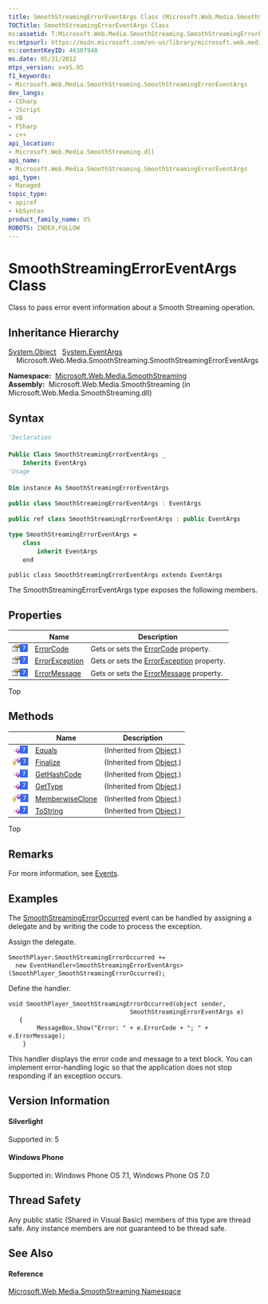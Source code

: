 ```yaml
---
title: SmoothStreamingErrorEventArgs Class (Microsoft.Web.Media.SmoothStreaming)
TOCTitle: SmoothStreamingErrorEventArgs Class
ms:assetid: T:Microsoft.Web.Media.SmoothStreaming.SmoothStreamingErrorEventArgs
ms:mtpsurl: https://msdn.microsoft.com/en-us/library/microsoft.web.media.smoothstreaming.smoothstreamingerroreventargs(v=VS.95)
ms:contentKeyID: 46307948
ms.date: 05/31/2012
mtps_version: v=VS.95
f1_keywords:
- Microsoft.Web.Media.SmoothStreaming.SmoothStreamingErrorEventArgs
dev_langs:
- CSharp
- JScript
- VB
- FSharp
- c++
api_location:
- Microsoft.Web.Media.SmoothStreaming.dll
api_name:
- Microsoft.Web.Media.SmoothStreaming.SmoothStreamingErrorEventArgs
api_type:
- Managed
topic_type:
- apiref
- kbSyntax
product_family_name: VS
ROBOTS: INDEX,FOLLOW
---
```


# SmoothStreamingErrorEventArgs Class

Class to pass error event information about a Smooth Streaming operation.

## Inheritance Hierarchy

 [System.Object](https://msdn.microsoft.com/en-us/library/e5kfa45b\(v=vs.95\))  
  [System.EventArgs](https://msdn.microsoft.com/en-us/library/118wxtk3\(v=vs.95\))  
    Microsoft.Web.Media.SmoothStreaming.SmoothStreamingErrorEventArgs  

**Namespace:**  [Microsoft.Web.Media.SmoothStreaming](microsoft-web-media-smoothstreaming-namespace_1.md)  
**Assembly:**  Microsoft.Web.Media.SmoothStreaming (in Microsoft.Web.Media.SmoothStreaming.dll)

## Syntax

``` vb
'Declaration

Public Class SmoothStreamingErrorEventArgs _
    Inherits EventArgs
'Usage

Dim instance As SmoothStreamingErrorEventArgs
```

``` csharp
public class SmoothStreamingErrorEventArgs : EventArgs
```

``` c++
public ref class SmoothStreamingErrorEventArgs : public EventArgs
```

``` fsharp
type SmoothStreamingErrorEventArgs =  
    class
        inherit EventArgs
    end
```

``` jscript
public class SmoothStreamingErrorEventArgs extends EventArgs
```

The SmoothStreamingErrorEventArgs type exposes the following members.

## Properties

||Name|Description|
|--- |--- |--- |
|![Public property](images/Ff728140.pubproperty(en-us,VS.90).gif "Public property")![Supported by Windows Phone](images/Ff728255.slMobile(VS.95).gif "Supported by Windows Phone")|[ErrorCode](smoothstreamingerroreventargs-errorcode-property-microsoft-web-media-smoothstreaming_1.md)|Gets or sets the [ErrorCode](smoothstreamingerroreventargs-errorcode-property-microsoft-web-media-smoothstreaming_1.md) property.|
|![Public property](images/Ff728140.pubproperty(en-us,VS.90).gif "Public property")![Supported by Windows Phone](images/Ff728255.slMobile(VS.95).gif "Supported by Windows Phone")|[ErrorException](smoothstreamingerroreventargs-errorexception-property-microsoft-web-media-smoothstreaming_1.md)|Gets or sets the [ErrorException](smoothstreamingerroreventargs-errorexception-property-microsoft-web-media-smoothstreaming_1.md) property.|
|![Public property](images/Ff728140.pubproperty(en-us,VS.90).gif "Public property")![Supported by Windows Phone](images/Ff728255.slMobile(VS.95).gif "Supported by Windows Phone")|[ErrorMessage](smoothstreamingerroreventargs-errormessage-property-microsoft-web-media-smoothstreaming_1.md)|Gets or sets the [ErrorMessage](smoothstreamingerroreventargs-errormessage-property-microsoft-web-media-smoothstreaming_1.md) property.|


Top

## Methods

||Name|Description|
|--- |--- |--- |
|![Public method](images/Ff728153.pubmethod(en-us,VS.90).gif "Public method")![Supported by Windows Phone](images/Ff728255.slMobile(VS.95).gif "Supported by Windows Phone")|[Equals](https://msdn.microsoft.com/en-us/library/bsc2ak47(v=vs.95))|(Inherited from [Object](https://msdn.microsoft.com/en-us/library/e5kfa45b(v=vs.95)).)|
|![Protected method](images/Ff728153.protmethod(en-us,VS.90).gif "Protected method")![Supported by Windows Phone](images/Ff728255.slMobile(VS.95).gif "Supported by Windows Phone")|[Finalize](https://msdn.microsoft.com/en-us/library/4k87zsw7(v=vs.95))|(Inherited from [Object](https://msdn.microsoft.com/en-us/library/e5kfa45b(v=vs.95)).)|
|![Public method](images/Ff728153.pubmethod(en-us,VS.90).gif "Public method")![Supported by Windows Phone](images/Ff728255.slMobile(VS.95).gif "Supported by Windows Phone")|[GetHashCode](https://msdn.microsoft.com/en-us/library/zdee4b3y(v=vs.95))|(Inherited from [Object](https://msdn.microsoft.com/en-us/library/e5kfa45b(v=vs.95)).)|
|![Public method](images/Ff728153.pubmethod(en-us,VS.90).gif "Public method")![Supported by Windows Phone](images/Ff728255.slMobile(VS.95).gif "Supported by Windows Phone")|[GetType](https://msdn.microsoft.com/en-us/library/dfwy45w9(v=vs.95))|(Inherited from [Object](https://msdn.microsoft.com/en-us/library/e5kfa45b(v=vs.95)).)|
|![Protected method](images/Ff728153.protmethod(en-us,VS.90).gif "Protected method")![Supported by Windows Phone](images/Ff728255.slMobile(VS.95).gif "Supported by Windows Phone")|[MemberwiseClone](https://msdn.microsoft.com/en-us/library/57ctke0a(v=vs.95))|(Inherited from [Object](https://msdn.microsoft.com/en-us/library/e5kfa45b(v=vs.95)).)|
|![Public method](images/Ff728153.pubmethod(en-us,VS.90).gif "Public method")![Supported by Windows Phone](images/Ff728255.slMobile(VS.95).gif "Supported by Windows Phone")|[ToString](https://msdn.microsoft.com/en-us/library/7bxwbwt2(v=vs.95))|(Inherited from [Object](https://msdn.microsoft.com/en-us/library/e5kfa45b(v=vs.95)).)|

Top

## Remarks

For more information, see [Events](events.md).

## Examples

The [SmoothStreamingErrorOccurred](smoothstreamingmediaelement-smoothstreamingerroroccurred-event-microsoft-web-media-smoothstreaming_1.md) event can be handled by assigning a delegate and by writing the code to process the exception.

Assign the delegate.

    SmoothPlayer.SmoothStreamingErrorOccurred += 
      new EventHandler<SmoothStreamingErrorEventArgs>(SmoothPlayer_SmoothStreamingErrorOccurred);

Define the handler.

    void SmoothPlayer_SmoothStreamingErrorOccurred(object sender, 
                                      SmoothStreamingErrorEventArgs e)
       {
            MessageBox.Show("Error: " + e.ErrorCode + "; " + e.ErrorMessage);
        }

This handler displays the error code and message to a text block. You can implement error-handling logic so that the application does not stop responding if an exception occurs.

## Version Information

#### Silverlight

Supported in: 5  

#### Windows Phone

Supported in: Windows Phone OS 7.1, Windows Phone OS 7.0  

## Thread Safety

Any public static (Shared in Visual Basic) members of this type are thread safe. Any instance members are not guaranteed to be thread safe.

## See Also

#### Reference

[Microsoft.Web.Media.SmoothStreaming Namespace](microsoft-web-media-smoothstreaming-namespace_1.md)

